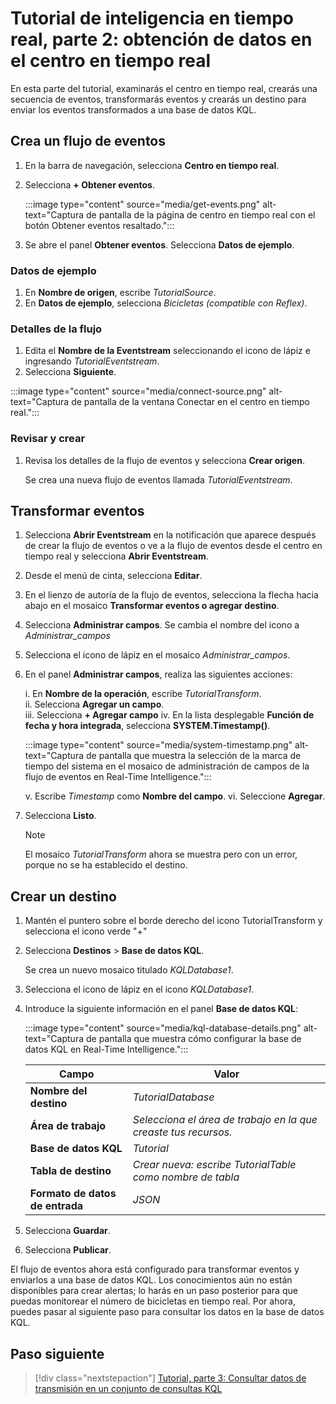 # Tutorial de inteligencia en tiempo real, parte 2: obtención de datos en el centro en tiempo real

En esta parte del tutorial, examinarás el centro en tiempo real, crearás una secuencia de eventos, transformarás eventos y crearás un destino para enviar los eventos transformados a una base de datos KQL.

## Crea un flujo de eventos

1. En la barra de navegación, selecciona **Centro en tiempo real**.
2. Selecciona **+ Obtener eventos**.

    :::image type="content" source="media/get-events.png" alt-text="Captura de pantalla de la página de centro en tiempo real con el botón Obtener eventos resaltado.":::

3. Se abre el panel **Obtener eventos**. Selecciona **Datos de ejemplo**.

### Datos de ejemplo

1. En **Nombre de origen**, escribe *TutorialSource*.
2. En **Datos de ejemplo**, selecciona *Bicicletas (compatible con Reflex)*.

### Detalles de la flujo

1. Edita el **Nombre de la Eventstream** seleccionando el icono de lápiz e ingresando *TutorialEventstream*.
2. Selecciona **Siguiente**.

:::image type="content" source="media/connect-source.png" alt-text="Captura de pantalla de la ventana Conectar en el centro en tiempo real.":::

### Revisar y crear

1. Revisa los detalles de la flujo de eventos y selecciona **Crear origen**.

   Se crea una nueva flujo de eventos llamada *TutorialEventstream*.

## Transformar eventos

1. Selecciona **Abrir Eventstream** en la notificación que aparece después de crear la flujo de eventos o ve a la flujo de eventos desde el centro en tiempo real y selecciona **Abrir Eventstream**.
2. Desde el menú de cinta, selecciona **Editar**.
3. En el lienzo de autoría de la flujo de eventos, selecciona la flecha hacia abajo en el mosaico **Transformar eventos o agregar destino**.
4. Selecciona **Administrar campos**. Se cambia el nombre del icono a *Administrar_campos*
5. Selecciona el icono de lápiz en el mosaico *Administrar_campos*.
6. En el panel **Administrar campos**, realiza las siguientes acciones:

    i. En **Nombre de la operación**, escribe *TutorialTransform*.  
    ii. Selecciona **Agregar un campo**.  
    iii. Selecciona **+ Agregar campo**
    iv. En la lista desplegable **Función de fecha y hora integrada**, selecciona **SYSTEM.Timestamp()**.

    :::image type="content" source="media/system-timestamp.png" alt-text="Captura de pantalla que muestra la selección de la marca de tiempo del sistema en el mosaico de administración de campos de la flujo de eventos en Real-Time Intelligence.":::

    v. Escribe *Timestamp* como **Nombre del campo**.
    vi. Seleccione **Agregar**.
7. Selecciona **Listo**.
    > [!NOTE] 
    > El mosaico *TutorialTransform* ahora se muestra pero con un error, porque no se ha establecido el destino.

## Crear un destino

1. Mantén el puntero sobre el borde derecho del icono TutorialTransform y selecciona el icono verde "+"
2. Selecciona **Destinos** > **Base de datos KQL**.

    Se crea un nuevo mosaico titulado *KQLDatabase1*.

3. Selecciona el icono de lápiz en el icono *KQLDatabase1*.
4. Introduce la siguiente información en el panel **Base de datos KQL**:

    :::image type="content" source="media/kql-database-details.png" alt-text="Captura de pantalla que muestra cómo configurar la base de datos KQL en Real-Time Intelligence.":::

    | Campo | Valor |
    | --- | --- |
    | **Nombre del destino** | *TutorialDatabase* |
    | **Área de trabajo** | *Selecciona el área de trabajo en la que creaste tus recursos.* |
    | **Base de datos KQL** | *Tutorial* |
    | **Tabla de destino** | *Crear nueva: escribe TutorialTable como nombre de tabla* |
    | **Formato de datos de entrada** | *JSON* |

5. Selecciona **Guardar**.
6. Selecciona **Publicar**.

El flujo de eventos ahora está configurado para transformar eventos y enviarlos a una base de datos KQL. Los conocimientos aún no están disponibles para crear alertas; lo harás en un paso posterior para que puedas monitorear el número de bicicletas en tiempo real. Por ahora, puedes pasar al siguiente paso para consultar los datos en la base de datos KQL.

## Paso siguiente

> [!div class="nextstepaction"]
> [Tutorial, parte 3: Consultar datos de transmisión en un conjunto de consultas KQL](tutorial-3-consultar-datos.md)